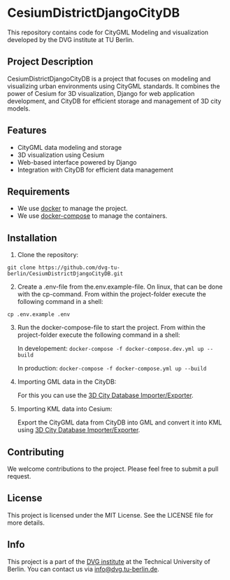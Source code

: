 # CesiumDistrictDjangoCityDB

This repository contains code for CityGML Modeling and visualization developed by the DVG institute at TU Berlin.

## Project Description

CesiumDistrictDjangoCityDB is a project that focuses on modeling and visualizing urban environments using CityGML standards. It combines the power of Cesium for 3D visualization, Django for web application development, and CityDB for efficient storage and management of 3D city models.

## Features

- CityGML data modeling and storage
- 3D visualization using Cesium
- Web-based interface powered by Django
- Integration with CityDB for efficient data management

## Requirements

- We use [docker](https://www.docker.com/) to manage the project. 
- We use [docker-compose](https://docs.docker.com/compose/) to manage the containers.

## Installation

1. Clone the repository:

`git clone https://github.com/dvg-tu-berlin/CesiumDistrictDjangoCityDB.git`


2.  Create a .env-file from the.env.example-file. On linux, that can be done with the cp-command. From within the project-folder execute the following command in a shell:

   `cp .env.example .env`

3. Run the docker-compose-file to start the project. From within the project-folder execute the following command in a shell:

    In developement: 
   `docker-compose -f docker-compose.dev.yml up --build`

   In production:
   `docker-compose -f docker-compose.yml up --build`

4. Importing GML data in the CityDB:

    For this you can use the [3D City Database Importer/Exporter](https://www.3dcitydb.org/3dcitydb/3dimpexp/).

5. Importing KML data into Cesium:

    Export the CityGML data from CityDB into GML and convert it into KML using  [3D City Database Importer/Exporter](https://www.3dcitydb.org/3dcitydb/3dimpexp/). 


    
## Contributing

We welcome contributions to the project. Please feel free to submit a pull request.

## License

This project is licensed under the MIT License. See the LICENSE file for more details.

## Info 

This project is a part of the [DVG institute](https://www.dvg.tu-berlin.de/) at the Technical University of Berlin. You can contact us via info@dvg.tu-berlin.de. 

